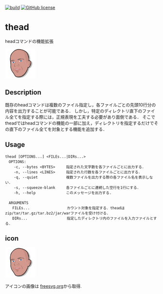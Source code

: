 [![build](https://github.com/akanatr/thead/actions/workflows/build.yml/badge.svg)](https://github.com/akanatr/thead/actions/workflows/build.yml)
[![GitHub license](https://img.shields.io/github/license/akanatr/thead)](https://github.com/akanatr/thead/blob/main/LICENSE)

# thead
headコマンドの機能拡張 

<img src="./img/thead_icon.svg" width="100">

## Description
既存のheadコマンドは複数のファイル指定し，各ファイルごとの先頭10行分の内容を出力することが可能である．
しかし，特定のディレクトリ直下のファイル全てを指定する際には，正規表現を工夫する必要があり面倒である．
そこでtheadではheadコマンドの機能の一部に加え，ディレクトリを指定するだけでその直下のファイル全てを対象とする機能を追加する．


## Usage
```
thead [OPTIONS...] <FILEs...|DIRs...>  
　OPTIONS:  
    -c, --bytes <BYTES>     指定された文字数を各ファイルごとに出力する．
    -n, --lines <LINES>     指定された行数を各ファイルごとに出力する．
    -q, --quiet             複数ファイルを出力する際の各ファイル名を表示しない．
    -s, --squeeze-blank     各ファイルごとに連続した空行を1行にする．  
    -h, --help              このメッセージを出力する.  
    
　ARGUMENTS   
　　FILEs...                 カウント対象を指定する．theadはzip/tar/tar.gz/tar.bz2/jar/warファイルを受け付ける．
　　DIRs...                  指定したディレクトリ内のファイルを入力ファイルとする．
```
  
## icon
<img src="./img/thead_icon.svg" width="100">  

アイコンの画像は [freesvg.org](https://freesvg.org/rejons-head-vector)から取得.
